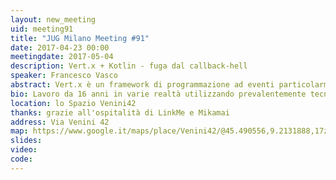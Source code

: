 ```yaml
---
layout: new_meeting
uid: meeting91
title: "JUG Milano Meeting #91"
date: 2017-04-23 00:00
meetingdate: 2017-05-04
description: Vert.x + Kotlin - fuga dal callback-hell
speaker: Francesco Vasco
abstract: Vert.x è un framework di programmazione ad eventi particolarmente apprezzato per realizzare microservizi. L'utilizzo di Java per lo sviluppo asincrono rende spesso il codice ostico, vedremo quindi come programmare con Kotlin un multi-reattore senza finire all'inferno.
bio: Lavoro da 16 anni in varie realtà utilizzando prevalentemente tecnologie in ambito Java e da febbraio ho iniziato ad utilizzare Kotlin sia in campo amatoriale che professionale.
location: lo Spazio Venini42
thanks: grazie all'ospitalità di LinkMe e Mikamai
address: Via Venini 42
map: https://www.google.it/maps/place/Venini42/@45.490556,9.2131888,17z/data=!3m1!4b1!4m5!3m4!1s0x4786c6de20e6362f:0xc95afb6f555f4ed6!8m2!3d45.490556!4d9.2153775
slides:
video:
code:
---
```

